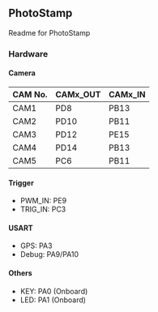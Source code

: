 ## PhotoStamp
Readme for PhotoStamp

### Hardware
#### Camera
|CAM No.|CAMx_OUT   |CAMx_IN    |
|-      |-          |-          |
|CAM1   |PD8        |PB13       |
|CAM2   |PD10       |PB11       |
|CAM3   |PD12       |PE15       |
|CAM4   |PD14       |PB13       |
|CAM5   |PC6        |PB11       |

#### Trigger
 - PWM_IN:  PE9
 - TRIG_IN: PC3

#### USART
 - GPS: PA3
 - Debug: PA9/PA10

#### Others
 - KEY: PA0 (Onboard)
 - LED: PA1 (Onboard)
